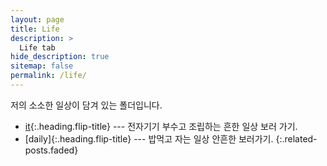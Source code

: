 ```yaml
---
layout: page
title: Life
description: >
  Life tab
hide_description: true
sitemap: false
permalink: /life/
---
```


저의 소소한 일상이 담겨 있는 폴더입니다.

* [it]{:.heading.flip-title} --- 전자기기 부수고 조립하는 흔한 일상 보러 가기.
* [daily]{:.heading.flip-title} --- 밥먹고 자는 일상 안흔한 보러가기.
{:.related-posts.faded}

[it]: it/
[life]: daily/